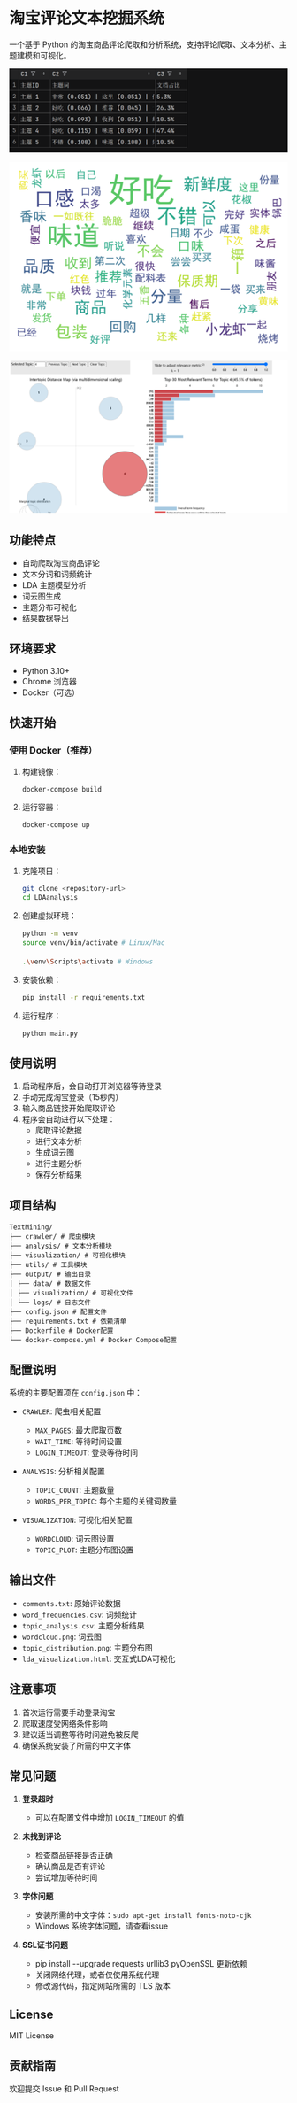 # 淘宝评论文本挖掘系统

一个基于 Python 的淘宝商品评论爬取和分析系统，支持评论爬取、文本分析、主题建模和可视化。

![img.png](Images/img.png)

![wordcloud.png](./Images/wordcloud.png)

![img.png](Images/img1.png)
## 功能特点

- 自动爬取淘宝商品评论
- 文本分词和词频统计
- LDA 主题模型分析
- 词云图生成
- 主题分布可视化
- 结果数据导出

## 环境要求

- Python 3.10+
- Chrome 浏览器
- Docker（可选）

## 快速开始

### 使用 Docker（推荐）

1. 构建镜像：

   ```bash
   docker-compose build
   ```
2. 运行容器：

   ```bash
   docker-compose up
   ```


### 本地安装

1. 克隆项目：
   ```bash
   git clone <repository-url>
   cd LDAanalysis
   ```


2. 创建虚拟环境：
   ```bash
   python -m venv
   source venv/bin/activate # Linux/Mac

   .\venv\Scripts\activate # Windows
   ```


3. 安装依赖：
   ```bash
   pip install -r requirements.txt
   ```


4. 运行程序：
   ```bash
   python main.py
   ```


## 使用说明

1. 启动程序后，会自动打开浏览器等待登录
2. 手动完成淘宝登录（15秒内）
3. 输入商品链接开始爬取评论
4. 程序会自动进行以下处理：
   - 爬取评论数据
   - 进行文本分析
   - 生成词云图
   - 进行主题分析
   - 保存分析结果

## 项目结构

```
TextMining/
├── crawler/ # 爬虫模块
├── analysis/ # 文本分析模块
├── visualization/ # 可视化模块
├── utils/ # 工具模块
├── output/ # 输出目录
│ ├── data/ # 数据文件
│ ├── visualization/ # 可视化文件
│ └── logs/ # 日志文件
├── config.json # 配置文件
├── requirements.txt # 依赖清单
├── Dockerfile # Docker配置
└── docker-compose.yml # Docker Compose配置
```


## 配置说明

系统的主要配置项在 `config.json` 中：

- `CRAWLER`: 爬虫相关配置

  - `MAX_PAGES`: 最大爬取页数
  - `WAIT_TIME`: 等待时间设置
  - `LOGIN_TIMEOUT`: 登录等待时间
- `ANALYSIS`: 分析相关配置

  - `TOPIC_COUNT`: 主题数量
  - `WORDS_PER_TOPIC`: 每个主题的关键词数量
- `VISUALIZATION`: 可视化相关配置

  - `WORDCLOUD`: 词云图设置
  - `TOPIC_PLOT`: 主题分布图设置

## 输出文件

- `comments.txt`: 原始评论数据
- `word_frequencies.csv`: 词频统计
- `topic_analysis.csv`: 主题分析结果
- `wordcloud.png`: 词云图
- `topic_distribution.png`: 主题分布图
- `lda_visualization.html`: 交互式LDA可视化

## 注意事项

1. 首次运行需要手动登录淘宝
2. 爬取速度受网络条件影响
3. 建议适当调整等待时间避免被反爬
4. 确保系统安装了所需的中文字体

## 常见问题

1. **登录超时**

   - 可以在配置文件中增加 `LOGIN_TIMEOUT` 的值
2. **未找到评论**

   - 检查商品链接是否正确
   - 确认商品是否有评论
   - 尝试增加等待时间
3. **字体问题**

   - 安装所需的中文字体：`sudo apt-get install fonts-noto-cjk`
   - Windows 系统字体问题，请查看issue
4. **SSL证书问题**

   - pip install --upgrade requests urllib3 pyOpenSSL 更新依赖
   - 关闭网络代理，或者仅使用系统代理
   - 修改源代码，指定网站所需的 TLS 版本

## License

MIT License

## 贡献指南

欢迎提交 Issue 和 Pull Request
